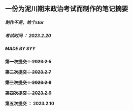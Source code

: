 ## 一份为泥川期末政治考试而制作的笔记摘要

##### 制作不易，给个star

##### 考试时间 ： 2023.2.20

##### ***MADE BY SYY***

~~**第一次提交： 2023.2.5**~~

~~**第二次提交： 2023.2.7**~~

~~**第三次提交： 2023.2.8**~~

~~**第四次提交： 2023.2.9**~~

**第五次提交 ： 2023.2.10**
